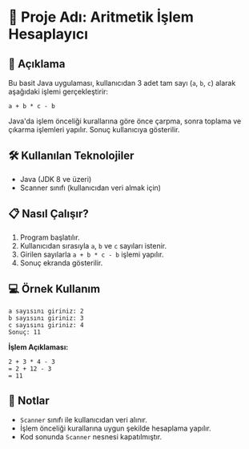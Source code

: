 # 📌 Proje Adı: Aritmetik İşlem Hesaplayıcı

## 🧮 Açıklama

Bu basit Java uygulaması, kullanıcıdan 3 adet tam sayı (`a`, `b`, `c`) alarak aşağıdaki işlemi gerçekleştirir:

```
a + b * c - b
```

Java'da işlem önceliği kurallarına göre önce çarpma, sonra toplama ve çıkarma işlemleri yapılır. Sonuç kullanıcıya gösterilir.

## 🛠️ Kullanılan Teknolojiler

- Java (JDK 8 ve üzeri)
- Scanner sınıfı (kullanıcıdan veri almak için)

## 📋 Nasıl Çalışır?

1. Program başlatılır.
2. Kullanıcıdan sırasıyla `a`, `b` ve `c` sayıları istenir.
3. Girilen sayılarla `a + b * c - b` işlemi yapılır.
4. Sonuç ekranda gösterilir.

## 💻 Örnek Kullanım

```
a sayısını giriniz: 2
b sayısını giriniz: 3
c sayısını giriniz: 4
Sonuç: 11
```

**İşlem Açıklaması:**
```
2 + 3 * 4 - 3
= 2 + 12 - 3
= 11
```

## 📌 Notlar

- `Scanner` sınıfı ile kullanıcıdan veri alınır.
- İşlem önceliği kurallarına uygun şekilde hesaplama yapılır.
- Kod sonunda `Scanner` nesnesi kapatılmıştır.
